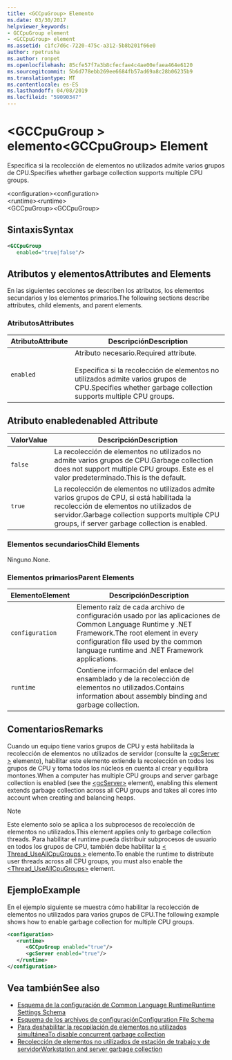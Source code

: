 ```yaml
---
title: <GCCpuGroup> Elemento
ms.date: 03/30/2017
helpviewer_keywords:
- GCCpuGroup element
- <GCCpuGroup> element
ms.assetid: c1fc7d6c-7220-475c-a312-5b8b201f66e0
author: rpetrusha
ms.author: ronpet
ms.openlocfilehash: 85cfe57f7a3b8cfecfae4c4ae00efaea464e6120
ms.sourcegitcommit: 5b6d778ebb269ee6684fb57ad69a8c28b06235b9
ms.translationtype: MT
ms.contentlocale: es-ES
ms.lasthandoff: 04/08/2019
ms.locfileid: "59090347"
---
```

# <a name="gccpugroup-element"></a><span data-ttu-id="a9ea3-102">\<GCCpuGroup > elemento</span><span class="sxs-lookup"><span data-stu-id="a9ea3-102">\<GCCpuGroup> Element</span></span>
<span data-ttu-id="a9ea3-103">Especifica si la recolección de elementos no utilizados admite varios grupos de CPU.</span><span class="sxs-lookup"><span data-stu-id="a9ea3-103">Specifies whether garbage collection supports multiple CPU groups.</span></span>  
  
 <span data-ttu-id="a9ea3-104">\<configuration></span><span class="sxs-lookup"><span data-stu-id="a9ea3-104">\<configuration></span></span>  
<span data-ttu-id="a9ea3-105">\<runtime></span><span class="sxs-lookup"><span data-stu-id="a9ea3-105">\<runtime></span></span>  
<span data-ttu-id="a9ea3-106">\<GCCpuGroup></span><span class="sxs-lookup"><span data-stu-id="a9ea3-106">\<GCCpuGroup></span></span>  
  
## <a name="syntax"></a><span data-ttu-id="a9ea3-107">Sintaxis</span><span class="sxs-lookup"><span data-stu-id="a9ea3-107">Syntax</span></span>  
  
```xml  
<GCCpuGroup    
   enabled="true|false"/>  
```  
  
## <a name="attributes-and-elements"></a><span data-ttu-id="a9ea3-108">Atributos y elementos</span><span class="sxs-lookup"><span data-stu-id="a9ea3-108">Attributes and Elements</span></span>  
 <span data-ttu-id="a9ea3-109">En las siguientes secciones se describen los atributos, los elementos secundarios y los elementos primarios.</span><span class="sxs-lookup"><span data-stu-id="a9ea3-109">The following sections describe attributes, child elements, and parent elements.</span></span>  
  
### <a name="attributes"></a><span data-ttu-id="a9ea3-110">Atributos</span><span class="sxs-lookup"><span data-stu-id="a9ea3-110">Attributes</span></span>  
  
|<span data-ttu-id="a9ea3-111">Atributo</span><span class="sxs-lookup"><span data-stu-id="a9ea3-111">Attribute</span></span>|<span data-ttu-id="a9ea3-112">Descripción</span><span class="sxs-lookup"><span data-stu-id="a9ea3-112">Description</span></span>|  
|---------------|-----------------|  
|`enabled`|<span data-ttu-id="a9ea3-113">Atributo necesario.</span><span class="sxs-lookup"><span data-stu-id="a9ea3-113">Required attribute.</span></span><br /><br /> <span data-ttu-id="a9ea3-114">Especifica si la recolección de elementos no utilizados admite varios grupos de CPU.</span><span class="sxs-lookup"><span data-stu-id="a9ea3-114">Specifies whether garbage collection supports multiple CPU groups.</span></span>|  
  
## <a name="enabled-attribute"></a><span data-ttu-id="a9ea3-115">Atributo enabled</span><span class="sxs-lookup"><span data-stu-id="a9ea3-115">enabled Attribute</span></span>  
  
|<span data-ttu-id="a9ea3-116">Valor</span><span class="sxs-lookup"><span data-stu-id="a9ea3-116">Value</span></span>|<span data-ttu-id="a9ea3-117">Descripción</span><span class="sxs-lookup"><span data-stu-id="a9ea3-117">Description</span></span>|  
|-----------|-----------------|  
|`false`|<span data-ttu-id="a9ea3-118">La recolección de elementos no utilizados no admite varios grupos de CPU.</span><span class="sxs-lookup"><span data-stu-id="a9ea3-118">Garbage collection does not support multiple CPU groups.</span></span> <span data-ttu-id="a9ea3-119">Este es el valor predeterminado.</span><span class="sxs-lookup"><span data-stu-id="a9ea3-119">This is the default.</span></span>|  
|`true`|<span data-ttu-id="a9ea3-120">La recolección de elementos no utilizados admite varios grupos de CPU, si está habilitada la recolección de elementos no utilizados de servidor.</span><span class="sxs-lookup"><span data-stu-id="a9ea3-120">Garbage collection supports multiple CPU groups, if server garbage collection is enabled.</span></span>|  
  
### <a name="child-elements"></a><span data-ttu-id="a9ea3-121">Elementos secundarios</span><span class="sxs-lookup"><span data-stu-id="a9ea3-121">Child Elements</span></span>  
 <span data-ttu-id="a9ea3-122">Ninguno.</span><span class="sxs-lookup"><span data-stu-id="a9ea3-122">None.</span></span>  
  
### <a name="parent-elements"></a><span data-ttu-id="a9ea3-123">Elementos primarios</span><span class="sxs-lookup"><span data-stu-id="a9ea3-123">Parent Elements</span></span>  
  
|<span data-ttu-id="a9ea3-124">Elemento</span><span class="sxs-lookup"><span data-stu-id="a9ea3-124">Element</span></span>|<span data-ttu-id="a9ea3-125">Descripción</span><span class="sxs-lookup"><span data-stu-id="a9ea3-125">Description</span></span>|  
|-------------|-----------------|  
|`configuration`|<span data-ttu-id="a9ea3-126">Elemento raíz de cada archivo de configuración usado por las aplicaciones de Common Language Runtime y .NET Framework.</span><span class="sxs-lookup"><span data-stu-id="a9ea3-126">The root element in every configuration file used by the common language runtime and .NET Framework applications.</span></span>|  
|`runtime`|<span data-ttu-id="a9ea3-127">Contiene información del enlace del ensamblado y de la recolección de elementos no utilizados.</span><span class="sxs-lookup"><span data-stu-id="a9ea3-127">Contains information about assembly binding and garbage collection.</span></span>|  
  
## <a name="remarks"></a><span data-ttu-id="a9ea3-128">Comentarios</span><span class="sxs-lookup"><span data-stu-id="a9ea3-128">Remarks</span></span>  
 <span data-ttu-id="a9ea3-129">Cuando un equipo tiene varios grupos de CPU y está habilitada la recolección de elementos no utilizados de servidor (consulte la [ \<gcServer >](../../../../../docs/framework/configure-apps/file-schema/runtime/gcserver-element.md) elemento), habilitar este elemento extiende la recolección en todos los grupos de CPU y toma todos los núcleos en cuenta al crear y equilibra montones.</span><span class="sxs-lookup"><span data-stu-id="a9ea3-129">When a computer has multiple CPU groups and server garbage collection is enabled (see the [\<gcServer>](../../../../../docs/framework/configure-apps/file-schema/runtime/gcserver-element.md) element), enabling this element extends garbage collection across all CPU groups and takes all cores into account when creating and balancing heaps.</span></span>  
  
> [!NOTE]
>  <span data-ttu-id="a9ea3-130">Este elemento solo se aplica a los subprocesos de recolección de elementos no utilizados.</span><span class="sxs-lookup"><span data-stu-id="a9ea3-130">This element applies only to garbage collection threads.</span></span> <span data-ttu-id="a9ea3-131">Para habilitar el runtime pueda distribuir subprocesos de usuario en todos los grupos de CPU, también debe habilitar la [< Thread_UseAllCpuGroups >](../../../../../docs/framework/configure-apps/file-schema/runtime/thread-useallcpugroups-element.md) elemento.</span><span class="sxs-lookup"><span data-stu-id="a9ea3-131">To enable the runtime to distribute user threads across all CPU groups, you must also enable the [<Thread_UseAllCpuGroups>](../../../../../docs/framework/configure-apps/file-schema/runtime/thread-useallcpugroups-element.md) element.</span></span>  
  
## <a name="example"></a><span data-ttu-id="a9ea3-132">Ejemplo</span><span class="sxs-lookup"><span data-stu-id="a9ea3-132">Example</span></span>  
 <span data-ttu-id="a9ea3-133">En el ejemplo siguiente se muestra cómo habilitar la recolección de elementos no utilizados para varios grupos de CPU.</span><span class="sxs-lookup"><span data-stu-id="a9ea3-133">The following example shows how to enable garbage collection for multiple CPU groups.</span></span>  
  
```xml  
<configuration>  
   <runtime>  
      <GCCpuGroup enabled="true"/>  
      <gcServer enabled="true"/>  
   </runtime>  
</configuration>  
```  
  
## <a name="see-also"></a><span data-ttu-id="a9ea3-134">Vea también</span><span class="sxs-lookup"><span data-stu-id="a9ea3-134">See also</span></span>

- [<span data-ttu-id="a9ea3-135">Esquema de la configuración de Common Language Runtime</span><span class="sxs-lookup"><span data-stu-id="a9ea3-135">Runtime Settings Schema</span></span>](../../../../../docs/framework/configure-apps/file-schema/runtime/index.md)
- [<span data-ttu-id="a9ea3-136">Esquema de los archivos de configuración</span><span class="sxs-lookup"><span data-stu-id="a9ea3-136">Configuration File Schema</span></span>](../../../../../docs/framework/configure-apps/file-schema/index.md)
- [<span data-ttu-id="a9ea3-137">Para deshabilitar la recopilación de elementos no utilizados simultánea</span><span class="sxs-lookup"><span data-stu-id="a9ea3-137">To disable concurrent garbage collection</span></span>](gcconcurrent-element.md#to-disable-background-garbage-collection)
- [<span data-ttu-id="a9ea3-138">Recolección de elementos no utilizados de estación de trabajo y de servidor</span><span class="sxs-lookup"><span data-stu-id="a9ea3-138">Workstation and server garbage collection</span></span>](../../../../../docs/standard/garbage-collection/fundamentals.md#workstation_and_server_garbage_collection)
